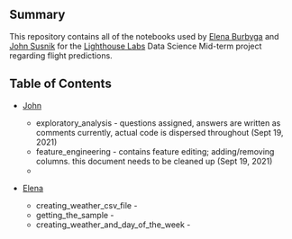## Summary

This repository contains all of the notebooks used by [Elena Burbyga](https://github.com/ElenaBurbyga) and [John Susnik](https://github.com/jsusnik) for the [Lighthouse Labs](https://www.lighthouselabs.ca/) Data Science Mid-term project regarding flight predictions. 

## Table of Contents
* [John](/john)
    * exploratory_analysis - questions assigned, answers are written as comments currently, actual code is dispersed throughout (Sept 19, 2021)
    * feature_engineering - contains feature editing; adding/removing columns. this document needs to be cleaned up (Sept 19, 2021)
    * 
   
   
   
   
   
* [Elena](/elena)
    * creating_weather_csv_file - 
    * getting_the_sample - 
    * creating_weather_and_day_of_the_week - 
